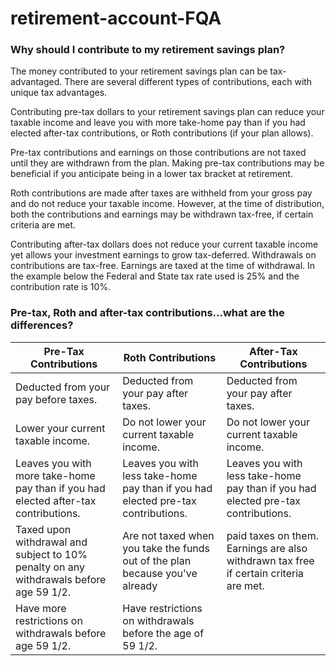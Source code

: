 # retirement-account-FQA



### Why should I contribute to my retirement savings plan?

The money contributed to your retirement savings plan can be tax-advantaged. There are several different types of contributions, each with unique tax advantages.

Contributing pre-tax dollars to your retirement savings plan can reduce your taxable income and leave you with more take-home pay than if you had elected after-tax contributions, or Roth contributions (if your plan allows).

Pre-tax contributions and earnings on those contributions are not taxed until they are withdrawn from the plan. Making pre-tax contributions may be beneficial if you anticipate being in a lower tax bracket at retirement.

Roth contributions are made after taxes are withheld from your gross pay and do not reduce your taxable income. However, at the time of distribution, both the contributions and earnings may be withdrawn tax-free, if certain criteria are met.

Contributing after-tax dollars does not reduce your current taxable income yet allows your investment earnings to grow tax-deferred. Withdrawals on contributions are tax-free. Earnings are taxed at the time of withdrawal. In the example below the Federal and State tax rate used is 25% and the contribution rate is 10%.

### Pre-tax, Roth and after-tax contributions...what are the differences?

| Pre-Tax Contributions	| Roth Contributions | After-Tax Contributions |
|-----------------------|--------------------|-------------------------|
|Deducted from your pay before taxes.	| Deducted from your pay after taxes.	| Deducted from your pay after taxes. |
|Lower your current taxable income.	| Do not lower your current taxable income.	| Do not lower your current taxable income. | 
|Leaves you with more take-home pay than if you had elected after-tax contributions.	| Leaves you with less take-home pay than if you had elected pre-tax contributions.	| Leaves you with less take-home pay than if you had elected pre-tax contributions. |
|Taxed upon withdrawal and subject to 10% penalty on any withdrawals before age 59 1/2.	 | Are not taxed when you take the funds out of the plan because you've already |paid taxes on them. Earnings are also withdrawn tax free if certain criteria are met.	| Are not taxed when you take the funds out of the plan because you've already paid taxes on them. Earnings, however, will be taxed at the time you withdraw them. |
| Have more restrictions on withdrawals before age 59 1/2.	| Have restrictions on withdrawals before the age of 59 1/2. | |
